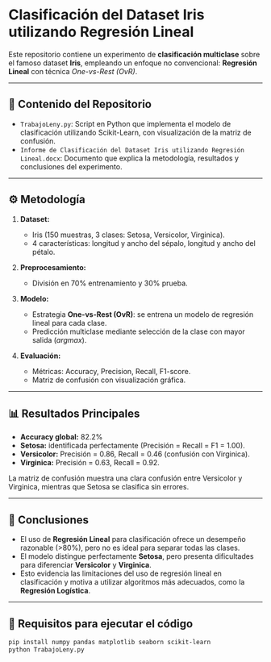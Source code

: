 # Clasificación del Dataset Iris utilizando Regresión Lineal

Este repositorio contiene un experimento de **clasificación multiclase** sobre el famoso dataset **Iris**, empleando un enfoque no convencional: **Regresión Lineal** con técnica *One-vs-Rest (OvR)*.  

---

## 📂 Contenido del Repositorio
- `TrabajoLeny.py`: Script en Python que implementa el modelo de clasificación utilizando Scikit-Learn, con visualización de la matriz de confusión.
- `Informe de Clasificación del Dataset Iris utilizando Regresión Lineal.docx`: Documento que explica la metodología, resultados y conclusiones del experimento.

---

## ⚙️ Metodología
1. **Dataset:**  
   - Iris (150 muestras, 3 clases: Setosa, Versicolor, Virginica).  
   - 4 características: longitud y ancho del sépalo, longitud y ancho del pétalo.  

2. **Preprocesamiento:**  
   - División en 70% entrenamiento y 30% prueba.  

3. **Modelo:**  
   - Estrategia **One-vs-Rest (OvR)**: se entrena un modelo de regresión lineal para cada clase.  
   - Predicción multiclase mediante selección de la clase con mayor salida (*argmax*).  

4. **Evaluación:**  
   - Métricas: Accuracy, Precision, Recall, F1-score.  
   - Matriz de confusión con visualización gráfica.  

---

## 📊 Resultados Principales
- **Accuracy global:** 82.2%  
- **Setosa:** identificada perfectamente (Precisión = Recall = F1 = 1.00).  
- **Versicolor:** Precisión = 0.86, Recall = 0.46 (confusión con Virginica).  
- **Virginica:** Precisión = 0.63, Recall = 0.92.  

La matriz de confusión muestra una clara confusión entre Versicolor y Virginica, mientras que Setosa se clasifica sin errores.  

---

## 📝 Conclusiones
- El uso de **Regresión Lineal** para clasificación ofrece un desempeño razonable (>80%), pero no es ideal para separar todas las clases.  
- El modelo distingue perfectamente **Setosa**, pero presenta dificultades para diferenciar **Versicolor** y **Virginica**.  
- Esto evidencia las limitaciones del uso de regresión lineal en clasificación y motiva a utilizar algoritmos más adecuados, como la **Regresión Logística**.  

---

## 🚀 Requisitos para ejecutar el código
```bash
pip install numpy pandas matplotlib seaborn scikit-learn
python TrabajoLeny.py
